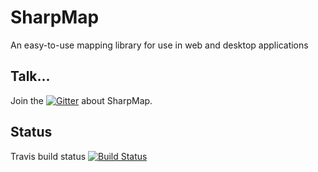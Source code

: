 # SharpMap
An easy-to-use mapping library for use in web and desktop applications   

## Talk...
Join the [![Gitter](https://img.shields.io/gitter/room/TechnologyAdvice/Stardust.svg)](https://gitter.im/SharpMap/General) about SharpMap.

## Status
Travis build status [![Build Status](https://travis-ci.org/SharpMap/SharpMap.svg?branch=Branches%2F1.0)](https://travis-ci.org/SharpMap/SharpMap)
